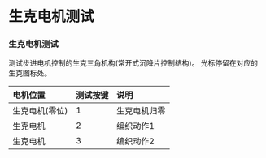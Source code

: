 # 生克电机测试

### **生克电机测试** 

测试步进电机控制的生克三角机构\(常开式沉降片控制结构\)。 光标停留在对应的生克图标处。

| 电机位置 | 测试按键 | 说明 |
| :--- | :--- | :--- |
| 生克电机\(零位\) | 1 | 生克电机归零 |
| 生克电机 | 2 | 编织动作1 |
| 生克电机 | 3 | 编织动作2 |

